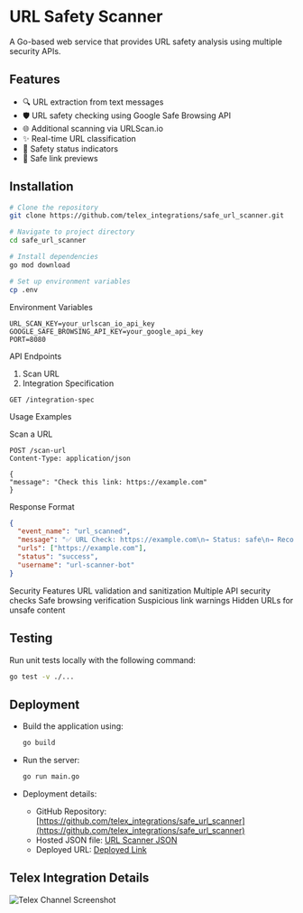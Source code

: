 # URL Safety Scanner

A Go-based web service that provides URL safety analysis using multiple security APIs.

## Features

- 🔍 URL extraction from text messages
- 🛡️ URL safety checking using Google Safe Browsing API
- 🌐 Additional scanning via URLScan.io
- ✨ Real-time URL classification
- 🚦 Safety status indicators
- 🔗 Safe link previews

## Installation

```bash
# Clone the repository
git clone https://github.com/telex_integrations/safe_url_scanner.git

# Navigate to project directory
cd safe_url_scanner

# Install dependencies
go mod download

# Set up environment variables
cp .env
```

Environment Variables

```
URL_SCAN_KEY=your_urlscan_io_api_key
GOOGLE_SAFE_BROWSING_API_KEY=your_google_api_key
PORT=8080
```

API Endpoints

1. Scan URL
2. Integration Specification

```HTTP
GET /integration-spec
```

Usage Examples

Scan a URL

```HTTP
POST /scan-url
Content-Type: application/json

{
"message": "Check this link: https://example.com"
}
```

Response Format

```json
{
  "event_name": "url_scanned",
  "message": "✅ URL Check: https://example.com\n→ Status: safe\n→ Recommendation: This link appears safe",
  "urls": ["https://example.com"],
  "status": "success",
  "username": "url-scanner-bot"
}
```

Security Features
URL validation and sanitization
Multiple API security checks
Safe browsing verification
Suspicious link warnings
Hidden URLs for unsafe content

## Testing

Run unit tests locally with the following command:

```bash
go test -v ./...
```

## Deployment

- Build the application using:

  ```bash
  go build
  ```

- Run the server:

  ```bash
  go run main.go
  ```

- Deployment details:
  - GitHub Repository: [https://github.com/telex_integrations/safe_url_scanner](https://github.com/telex_integrations/safe_url_scanner)
  - Hosted JSON file: [URL Scanner JSON ](https://url-safety-scanner-eg1x.onrender.com/integration-spec)
  - Deployed URL: [Deployed Link](https://url-safety-scanner-eg1x.onrender.com/scan-url)

## Telex Integration Details

![Telex Channel Screenshot](https://i.imgur.com/qSzsyJq.png)
